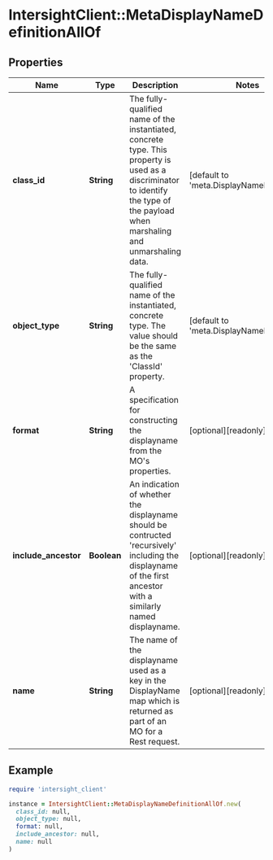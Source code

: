 # IntersightClient::MetaDisplayNameDefinitionAllOf

## Properties

| Name | Type | Description | Notes |
| ---- | ---- | ----------- | ----- |
| **class_id** | **String** | The fully-qualified name of the instantiated, concrete type. This property is used as a discriminator to identify the type of the payload when marshaling and unmarshaling data. | [default to &#39;meta.DisplayNameDefinition&#39;] |
| **object_type** | **String** | The fully-qualified name of the instantiated, concrete type. The value should be the same as the &#39;ClassId&#39; property. | [default to &#39;meta.DisplayNameDefinition&#39;] |
| **format** | **String** | A specification for constructing the displayname from the MO&#39;s properties. | [optional][readonly] |
| **include_ancestor** | **Boolean** | An indication of whether the displayname should be contructed &#39;recursively&#39; including the displayname of the first ancestor with a similarly named displayname. | [optional][readonly] |
| **name** | **String** | The name of the displayname used as a key in the DisplayName map which is returned as part of an MO for a Rest request. | [optional][readonly] |

## Example

```ruby
require 'intersight_client'

instance = IntersightClient::MetaDisplayNameDefinitionAllOf.new(
  class_id: null,
  object_type: null,
  format: null,
  include_ancestor: null,
  name: null
)
```


